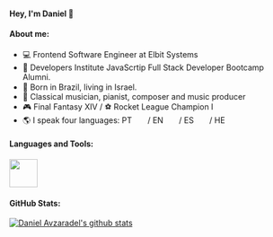 #### Hey, I'm Daniel 👋


#### About me:


- :computer: Frontend Software Engineer at Elbit Systems <br/>
- :dart: Developers Institute JavaScrtip Full Stack Developer Bootcamp Alumni. <br/>
- :rocket: Born in Brazil, living in Israel. <img src="https://upload.wikimedia.org/wikipedia/commons/thumb/0/05/Flag_of_Brazil.svg/800px-Flag_of_Brazil.svg.png" width="20" height="14"> <img src="https://upload.wikimedia.org/wikipedia/commons/thumb/d/d4/Flag_of_Israel.svg/1100px-Flag_of_Israel.svg.png" width="20" height="15"> <br/>
- :musical_keyboard: Classical musician, pianist, composer and music producer  <br/>
- :video_game: Final Fantasy XIV / :soccer: Rocket League Champion I <br/>
- :earth_americas: I speak four languages: PT <img src="https://upload.wikimedia.org/wikipedia/commons/thumb/0/05/Flag_of_Brazil.svg/800px-Flag_of_Brazil.svg.png" width="20" height="14"> / EN <img src="https://upload.wikimedia.org/wikipedia/en/thumb/a/a4/Flag_of_the_United_States.svg/125px-Flag_of_the_United_States.svg.png" width="20" height="14"> / ES <img src="https://upload.wikimedia.org/wikipedia/commons/thumb/8/89/Bandera_de_Espa%C3%B1a.svg/750px-Bandera_de_Espa%C3%B1a.svg.png" width="20" height="14"> / HE <img src="https://upload.wikimedia.org/wikipedia/commons/thumb/d/d4/Flag_of_Israel.svg/1100px-Flag_of_Israel.svg.png" width="20" height="15">

#### Languages and Tools:
 <img src="https://skillicons.dev/icons?i=vscode,html,css,js,bootstrap,react,nodejs,git,github,git,gitlab,mongodb,ps,postgres,ts,bash,&theme=dark" height="50"/>

#### GitHub Stats:
[![Daniel Avzaradel's github stats](https://github-readme-stats.vercel.app/api?username=daniel-avzaradel&show_icons=true&theme=slateorange)](https://github.com/daniel-avzaradel/github-readme-stats)
